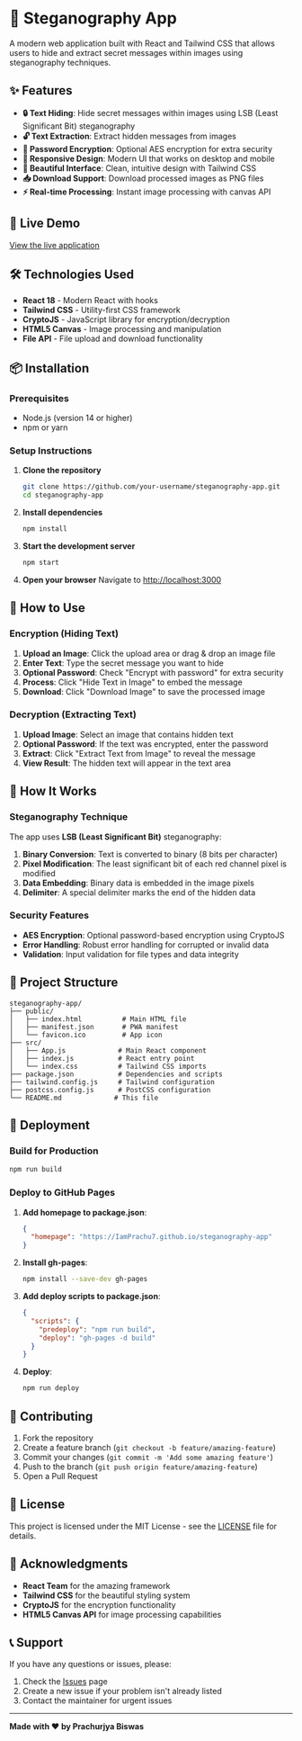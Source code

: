 # 🔐 Steganography App

A modern web application built with React and Tailwind CSS that allows users to hide and extract secret messages within images using steganography techniques.

## ✨ Features

- **🔒 Text Hiding**: Hide secret messages within images using LSB (Least Significant Bit) steganography
- **🔓 Text Extraction**: Extract hidden messages from images
- **🔐 Password Encryption**: Optional AES encryption for extra security
- **📱 Responsive Design**: Modern UI that works on desktop and mobile
- **🎨 Beautiful Interface**: Clean, intuitive design with Tailwind CSS
- **📥 Download Support**: Download processed images as PNG files
- **⚡ Real-time Processing**: Instant image processing with canvas API

## 🚀 Live Demo

[View the live application](https://your-github-username.github.io/steganography-app)

## 🛠️ Technologies Used

- **React 18** - Modern React with hooks
- **Tailwind CSS** - Utility-first CSS framework
- **CryptoJS** - JavaScript library for encryption/decryption
- **HTML5 Canvas** - Image processing and manipulation
- **File API** - File upload and download functionality

## 📦 Installation

### Prerequisites

- Node.js (version 14 or higher)
- npm or yarn

### Setup Instructions

1. **Clone the repository**
   ```bash
   git clone https://github.com/your-username/steganography-app.git
   cd steganography-app
   ```

2. **Install dependencies**
   ```bash
   npm install
   ```

3. **Start the development server**
   ```bash
   npm start
   ```

4. **Open your browser**
   Navigate to [http://localhost:3000](http://localhost:3000)

## 🎯 How to Use

### Encryption (Hiding Text)

1. **Upload an Image**: Click the upload area or drag & drop an image file
2. **Enter Text**: Type the secret message you want to hide
3. **Optional Password**: Check "Encrypt with password" for extra security
4. **Process**: Click "Hide Text in Image" to embed the message
5. **Download**: Click "Download Image" to save the processed image

### Decryption (Extracting Text)

1. **Upload Image**: Select an image that contains hidden text
2. **Optional Password**: If the text was encrypted, enter the password
3. **Extract**: Click "Extract Text from Image" to reveal the message
4. **View Result**: The hidden text will appear in the text area

## 🔧 How It Works

### Steganography Technique

The app uses **LSB (Least Significant Bit)** steganography:

1. **Binary Conversion**: Text is converted to binary (8 bits per character)
2. **Pixel Modification**: The least significant bit of each red channel pixel is modified
3. **Data Embedding**: Binary data is embedded in the image pixels
4. **Delimiter**: A special delimiter marks the end of the hidden data

### Security Features

- **AES Encryption**: Optional password-based encryption using CryptoJS
- **Error Handling**: Robust error handling for corrupted or invalid data
- **Validation**: Input validation for file types and data integrity

## 📁 Project Structure

```
steganography-app/
├── public/
│   ├── index.html          # Main HTML file
│   ├── manifest.json       # PWA manifest
│   └── favicon.ico         # App icon
├── src/
│   ├── App.js             # Main React component
│   ├── index.js           # React entry point
│   └── index.css          # Tailwind CSS imports
├── package.json           # Dependencies and scripts
├── tailwind.config.js     # Tailwind configuration
├── postcss.config.js      # PostCSS configuration
└── README.md             # This file
```

## 🚀 Deployment

### Build for Production

```bash
npm run build
```

### Deploy to GitHub Pages

1. **Add homepage to package.json**:
   ```json
   {
     "homepage": "https://IamPrachu7.github.io/steganography-app"
   }
   ```

2. **Install gh-pages**:
   ```bash
   npm install --save-dev gh-pages
   ```

3. **Add deploy scripts to package.json**:
   ```json
   {
     "scripts": {
       "predeploy": "npm run build",
       "deploy": "gh-pages -d build"
     }
   }
   ```

4. **Deploy**:
   ```bash
   npm run deploy
   ```

## 🤝 Contributing

1. Fork the repository
2. Create a feature branch (`git checkout -b feature/amazing-feature`)
3. Commit your changes (`git commit -m 'Add some amazing feature'`)
4. Push to the branch (`git push origin feature/amazing-feature`)
5. Open a Pull Request

## 📝 License

This project is licensed under the MIT License - see the [LICENSE](LICENSE) file for details.

## 🙏 Acknowledgments

- **React Team** for the amazing framework
- **Tailwind CSS** for the beautiful styling system
- **CryptoJS** for the encryption functionality
- **HTML5 Canvas API** for image processing capabilities

## 📞 Support

If you have any questions or issues, please:

1. Check the [Issues](https://github.com/IamPrachu7/steganography-app/issues) page
2. Create a new issue if your problem isn't already listed
3. Contact the maintainer for urgent issues

---

**Made with ❤️ by Prachurjya Biswas**
